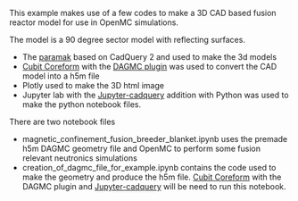 
This example makes use of a few codes to make a 3D CAD based fusion reactor
model for use in OpenMC simulations.

The model is a 90 degree sector model with reflecting surfaces.

 - The [paramak](https://github.com/ukaea/paramak) based on CadQuery 2 and used to make the 3d models
 - [Cubit Coreform](https://coreform.com/products/coreform-cubit/) with the [DAGMC plugin](https://github.com/svalinn/Trelis-plugin) was used to convert the CAD model into a h5m file
 - Plotly used to make the 3D html image
 - Jupyter lab with the [Jupyter-cadquery](https://github.com/bernhard-42/jupyter-cadquery) addition with Python was used to make the python notebook files.

There are two notebook files

 - magnetic_confinement_fusion_breeder_blanket.ipynb uses the premade h5m DAGMC geometry file and OpenMC to perform some fusion relevant neutronics simulations
 - creation_of_dagmc_file_for_example.ipynb contains the code used to make the geometry and produce the h5m file. [Cubit Coreform](https://coreform.com/products/coreform-cubit/) with the DAGMC plugin and [Jupyter-cadquery](https://github.com/bernhard-42/jupyter-cadquery) will be need to run this notebook.
 